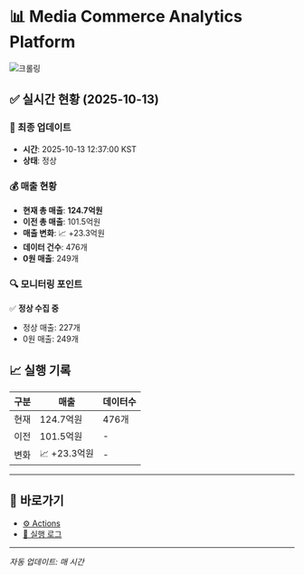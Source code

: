 # 📊 Media Commerce Analytics Platform

![크롤링](https://img.shields.io/badge/크롤링-정상-green)

## ✅ 실시간 현황 (2025-10-13)

### 📍 최종 업데이트
- **시간**: 2025-10-13 12:37:00 KST
- **상태**: 정상

### 💰 매출 현황
- **현재 총 매출**: **124.7억원**
- **이전 총 매출**: 101.5억원
- **매출 변화**: 📈 +23.3억원
- **데이터 건수**: 476개
- **0원 매출**: 249개

### 🔍 모니터링 포인트

✅ **정상 수집 중**
- 정상 매출: 227개
- 0원 매출: 249개


## 📈 실행 기록

| 구분 | 매출 | 데이터수 |
|------|------|----------|
| 현재 | 124.7억원 | 476개 |
| 이전 | 101.5억원 | - |
| 변화 | 📈 +23.3억원 | - |

---

## 🔗 바로가기

- [⚙️ Actions](../../actions)
- [📝 실행 로그](../../actions/workflows/daily_scraping.yml)

---

*자동 업데이트: 매 시간*
